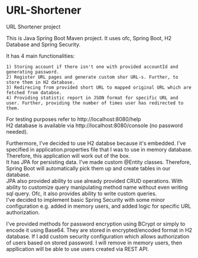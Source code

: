 # URL-Shortener
URL Shortener project

This is Java Spring Boot Maven project. It uses ofc, Spring Boot, H2 Database and Spring Security.


It has 4 main functionalities: 

    1) Storing account if there isn't one with provided accountId and generating password.
    2) Register URL pages and generate custom shor URL-s. Further, to store them in H2 database.
    3) Redirecing from provided short URL to mapped original URL which are fetched from databse.
    4) Providing statistic report in JSON format for specific URL and user. Further, providing the number of times user has redirected to them.
    
    
For testing purposes refer to http://localhost:8080/help  
H2 database is available via http://localhost:8080/console (no password needed).


Furthermore, I've decided to use H2 databse because it's embedded. I've specified in application.properties file that I was to use in memory database. Therefore, this application will work out of the box.  
It has JPA for persisting data. I've made custom @Entity classes. Therefore, Spring Boot will automatically pick them up and create tables in our database.  
JPA also provided ability to use already provided CRUD operations. With ability to customize query manipulating method name without even writing sql query. Ofc, it also provides ability to write custom queries.  
I've decided to implement basic Spring Security with some minor configuration e.g. added in memory users, and added logic for specific URL authorization.
  
I've provided methods for password encryption using BCrypt or simply to encode it using Base64. They are stored in encrypted/encoded format in H2 database. If I add custom security configuration which allows authorization of users based on stored password. I will remove in memory users, then appllication will be able to use users created via REST API.
